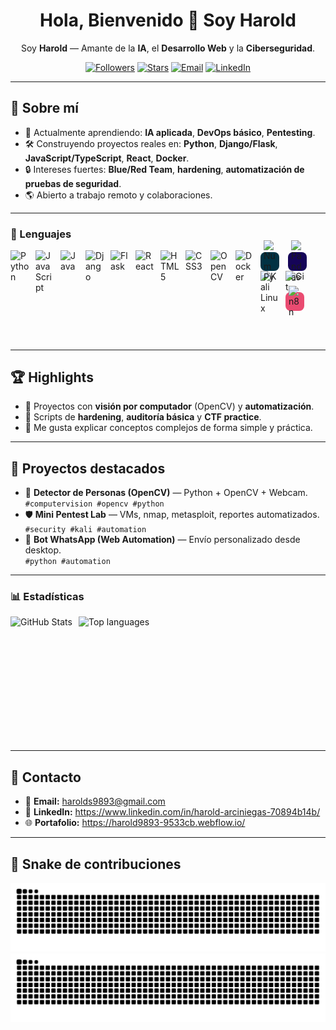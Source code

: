 <!-- Hero -->
<h1 align="center">Hola, Bienvenido 👋 Soy Harold</h1>
<p align="center">
  Soy <b>Harold</b> — Amante de la <b>IA</b>, el <b>Desarrollo Web</b> y la <b>Ciberseguridad</b>.
</p>

<p align="center">
  <a href="https://github.com/Harold9893?tab=followers"><img alt="Followers" src="https://img.shields.io/github/followers/Harold9893?style=for-the-badge"></a>
  <a href="https://github.com/Harold9893"><img alt="Stars" src="https://img.shields.io/github/stars/Harold9893?affiliations=OWNER&style=for-the-badge"></a>
  <a href="mailto:tuemail@ejemplo.com"><img alt="Email" src="https://img.shields.io/badge/Email-Contactar-1f6feb?style=for-the-badge&logo=gmail"></a>
  <a href="https://www.linkedin.com/in/TU-LINKEDIN/"><img alt="LinkedIn" src="https://img.shields.io/badge/LinkedIn-Conectar-0a66c2?style=for-the-badge&logo=linkedin&logoColor=white"></a>
</p>

---

## 🚀 Sobre mí
- 🧠 Actualmente aprendiendo: **IA aplicada**, **DevOps básico**, **Pentesting**.  
- 🛠️ Construyendo proyectos reales en: **Python**, **Django/Flask**, **JavaScript/TypeScript**, **React**, **Docker**.  
- 🔒 Intereses fuertes: **Blue/Red Team**, **hardening**, **automatización de pruebas de seguridad**.  
- 🌎 Abierto a trabajo remoto y colaboraciones.  

---

### 🤖 Lenguajes

<p>
  <!-- Lenguajes -->
  <img align="left" alt="Python" title="Python" width="30px" style="padding-right: 10px;" src="https://cdn.jsdelivr.net/gh/devicons/devicon@latest/icons/python/python-original.svg"/>
  <img align="left" alt="JavaScript" title="JavaScript" width="30px" style="padding-right: 10px;" src="https://cdn.jsdelivr.net/gh/devicons/devicon@latest/icons/javascript/javascript-original.svg"/>
  <img align="left" alt="Java" title="Java" width="30px" style="padding-right: 10px;" src="https://cdn.jsdelivr.net/gh/devicons/devicon@latest/icons/java/java-original.svg"/>

  <!-- Web -->
  <img align="left" alt="Django" title="Django" width="30px" style="padding-right: 10px;" src="https://cdn.jsdelivr.net/gh/devicons/devicon@latest/icons/django/django-plain.svg"/>
  <img align="left" alt="Flask" title="Flask" width="30px" style="padding-right: 10px;" src="https://cdn.jsdelivr.net/gh/devicons/devicon@latest/icons/flask/flask-original.svg"/>
  <img align="left" alt="React" title="React" width="30px" style="padding-right: 10px;" src="https://cdn.jsdelivr.net/gh/devicons/devicon@latest/icons/react/react-original.svg"/>
  <img align="left" alt="HTML5" title="HTML5" width="30px" style="padding-right: 10px;" src="https://cdn.jsdelivr.net/gh/devicons/devicon@latest/icons/html5/html5-original.svg"/>
  <img align="left" alt="CSS3" title="CSS3" width="30px" style="padding-right: 10px;" src="https://cdn.jsdelivr.net/gh/devicons/devicon@latest/icons/css3/css3-original.svg"/>

  <!-- Data/IA -->
  <img align="left" alt="OpenCV" title="OpenCV" width="30px" style="padding-right: 10px;" src="https://cdn.jsdelivr.net/gh/devicons/devicon@latest/icons/opencv/opencv-original.svg"/>
  <!-- Chips con fondo (perfectos para dark mode) -->
  <span title="NumPy" style="display:inline-flex;align-items:center;justify-content:center;width:30px;height:30px;background:#013243;border-radius:8px;margin-right:10px;">
    <img alt="NumPy" width="20px" src="https://cdn.simpleicons.org/numpy/ffffff"/>
  </span>
  <span title="Pandas" style="display:inline-flex;align-items:center;justify-content:center;width:30px;height:30px;background:#150458;border-radius:8px;margin-right:10px;">
    <img alt="Pandas" width="20px" src="https://cdn.simpleicons.org/pandas/ffffff"/>
  </span>

  <!-- DevOps/Sec -->
  <img align="left" alt="Docker" title="Docker" width="30px" style="padding-right: 10px;" src="https://cdn.jsdelivr.net/gh/devicons/devicon@latest/icons/docker/docker-original.svg"/>
  <img align="left" alt="Kali Linux" title="Kali Linux" width="30px" style="padding-right: 10px;" src="https://cdn.jsdelivr.net/gh/devicons/devicon@latest/icons/kalilinux/kalilinux-plain.svg"/>
  <img align="left" alt="Git" title="Git" width="30px" style="padding-right: 10px;" src="https://cdn.jsdelivr.net/gh/devicons/devicon@latest/icons/git/git-original.svg"/>
  <span title="n8n" style="display:inline-flex;align-items:center;justify-content:center;width:30px;height:30px;background:#EA4B71;border-radius:8px;margin-right:10px;">
    <img alt="n8n" width="20px" src="https://cdn.simpleicons.org/n8n/ffffff"/>
  </span>
</p>

<br/><br/>

---

## 🏆 Highlights
- 🤖 Proyectos con **visión por computador** (OpenCV) y **automatización**.
- 🔐 Scripts de **hardening**, **auditoría básica** y **CTF practice**.
- 🧩 Me gusta explicar conceptos complejos de forma simple y práctica.

---

## 📌 Proyectos destacados
- 🔭 **Detector de Personas (OpenCV)** — Python + OpenCV + Webcam.  
  `#computervision #opencv #python`
- 🛡️ **Mini Pentest Lab** — VMs, nmap, metasploit, reportes automatizados.  
  `#security #kali #automation`
- 💬 **Bot WhatsApp (Web Automation)** — Envío personalizado desde desktop.  
  `#python #automation`

---

### 📊 Estadísticas

<p>
  <img
    align="left"
    alt="GitHub Stats"
    height="200"
    style="padding-right: 10px;"
    src="https://github-readme-stats.vercel.app/api?username=Harold9893&show_icons=true&theme=tokyonight&include_all_commits=true&hide_border=true&locale=es&cache_seconds=86400"
  />
  <img
    align="left"
    alt="Top languages"
    height="200"
    src="https://github-readme-stats.vercel.app/api/top-langs/?username=Harold9893&theme=tokyonight&layout=compact&custom_title=Tecnologías&langs_count=9&hide_border=true&cache_seconds=86400"
  />
</p>

<br clear="both"/>


---

## 🤝 Contacto
- 📧 **Email:** harolds9893@gmail.com 
- 💼 **LinkedIn:** https://www.linkedin.com/in/harold-arciniegas-70894b14b/ 
- 🌐 **Portafolio:** https://harold9893-9533cb.webflow.io/ 

---

## 🐍 Snake de contribuciones
<!-- Light / Dark auto -->
![snake gif](https://raw.githubusercontent.com/Harold9893/Harold9893/output/github-contribution-grid-snake.svg#gh-light-mode-only)
![snake gif](https://raw.githubusercontent.com/Harold9893/Harold9893/output/github-contribution-grid-snake-dark.svg#gh-dark-mode-only)
